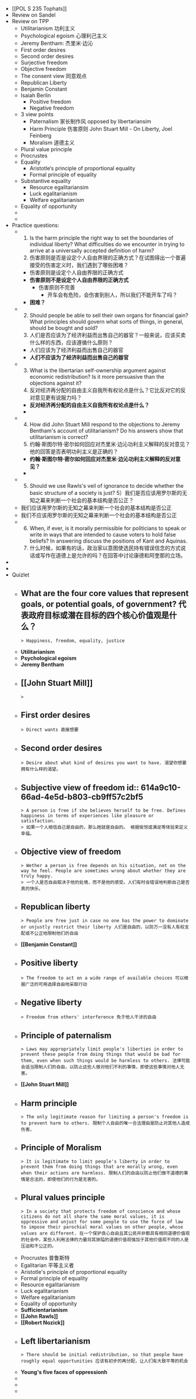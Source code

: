 - [[POL S 235 Tophats]]
- Review on Sandel
- Review on TPP
	- Utilitarianism 功利主义
	- Psychological egoism 心理利己主义
	- Jeremy Bentham: 杰里米·边沁
	- First order desires
	- Second order desires
	- Surjective freedom
	- Objective freedom
	- The consent view 同意观点
	- Republican Liberty
	- Benjamin Constant
	- Isaiah Berlin
		- Positive freedom
		- Negative freedom
	- 3 view points
		- Paternalism 家长制作风 opposed by libertariansim
		- Harm Principle 伤害原则 John Stuart Mill - On Liberty, Joel Feinberg
		- Moralism 道德主义
	- Plural value principle
	- Procrustes
	- Equality
		- Aristotle‘s principle of proportional equality
		- Formal principle of equality
	- Substantive equality
		- Resource egalitariansim
		- Luck egalitarianism
		- Welfare egalitarianism
	- Equality of opportunity
	-
	-
- Practice questions:
	- 1) Is the harm principle the right way to set the boundaries of individual liberty? What difficulties do we encounter in trying to arrive at a universally accepted definition of harm? 
	  1) 伤害原则是否是设定个人自由界限的正确方式？在试图得出一个普遍接受的伤害定义时，我们遇到了哪些困难？
		- 伤害原则是设定个人自由界限的正确方式
		- **伤害原则不是设定个人自由界限的正确方式**
			- 伤害原则不完善
				- 开车会有危险，会伤害到别人，所以我们不能开车了吗？
		- **困难？**
	- 2) Should people be able to sell their own organs for financial gain? What principles should govern what sorts of things, in general, should be bought and sold?
	  2) 人们是否应该为了经济利益而出售自己的器官？一般来说，应该买卖什么样的东西，应该遵循什么原则？
		- 人们应该为了经济利益而出售自己的器官
		- **人们不应该为了经济利益而出售自己的器官**
	- 3) What is the libertarian self-ownership argument against economic redistribution? Is it more persuasive than the objections against it?
	  3) 反对经济再分配的自由主义自我所有权论点是什么？它比反对它的反对意见更有说服力吗？
		- **反对经济再分配的自由主义自我所有权论点是什么？**
		-
	- 4) How did John Stuart Mill respond to the objections to Jeremy Bentham's account of utilitarianism? Do his answers show that utilitarianism is correct?
	  4) 约翰·斯图尔特·密尔如何回应对杰里米·边沁功利主义解释的反对意见？他的回答是否表明功利主义是正确的？
		- **约翰·斯图尔特·密尔如何回应对杰里米·边沁功利主义解释的反对意见？**
		-
	- 5) Should we use Rawls's veil of ignorance to decide whether the basic structure of a society is just?
	  5）我们是否应该用罗尔斯的无知之幕来判断一个社会的基本结构是否公正？
	- 我们应该用罗尔斯的无知之幕来判断一个社会的基本结构是否公正
	- 我们不应该用罗尔斯的无知之幕来判断一个社会的基本结构是否公正
	- 6) When, if ever, is it morally permissible for politicians to speak or write in ways that are intended to cause voters to hold false beliefs? In answering discuss the positions of Kant and Aquinas.
	  6) 什么时候，如果有的话，政治家以意图使选民持有错误信念的方式说话或写作在道德上是允许的吗？在回答中讨论康德和阿奎那的立场。
-
-
- Quizlet
	- What are the four core values that represent goals, or **potential goals, of government**?
	  代表政府目标或潜在目标的四个核心价值观是什么？
		-
		  > Happiness, freedom, equality, justice
	- **Utilitarianism**
	- **Psychological egoism**
	- **Jeremy Bentham**
	- **[[John Stuart Mill]]**
		-
		  >
	- **First order desires**
		-
		  > Direct wants 直接想要
	- **Second order desires**
		-
		  > Desire about what kind of desires you want to have. 渴望你想要拥有什么样的渴望。
	- **Subjective view of freedom**
	  id:: 614a9c10-66ad-4e5d-b803-cb9ff57c2bf5
		-
		  > A person is free if she believes herself to be free. Defines happiness in terms of experiences like pleasure or satisfaction.
		  > 如果一个人相信自己是自由的，那么她就是自由的。 根据愉悦或满足等体验来定义幸福。
	- **Objective view of freedom**
		-
		  > Wether a person is free depends on his situation, not on the way he feel. People are sometimes wrong about whether they are truly happy. 
		  > 一个人是否自由取决于他的处境，而不是他的感受。人们有时会错误地判断自己是否真的快乐。
	- **Republican liberty**
		-
		  > People are free just in case no one has the power to dominate or unjustly restrict their liberty 人们是自由的，以防万一没有人有权支配或不公正地限制他们的自由
	- **[[Benjamin Constant]]**
	- **Positive liberty**
		-
		  > The freedom to act on a wide range of available choices 可以根据广泛的可用选择自由地采取行动
	- **Negative liberty**
		-
		  > Freedom from others' interference 免于他人干涉的自由
	- **Principle of paternalism**
		-
		  > Laws may appropriately limit people's liberties in order to prevent these people from doing things that would be bad for them, even when such things would be harmless to others. 法律可能会适当限制人们的自由，以防止这些人做对他们不利的事情，即使这些事情对他人无害。
	- **[[John Stuart Mill]]**
	- **Harm principle**
		-
		  > The only legitimate reason for limiting a person's freedom is to prevent harm to others. 限制个人自由的唯一合法理由是防止对其他人造成伤害。
	- **Principle of Moralism**
		-
		  > It is legitimate to limit people's liberty in order to prevent them from doing things that are morally wrong, even when their actions are harmless. 限制人们的自由以防止他们做不道德的事情是合法的，即使他们的行为是无害的。
	- **Plural values principle**
		-
		  > In a society that protects freedom of conscience and whose citizens do not all share the same moral values, it is oppressive and unjust for some people to use the force of law to impose their parochial moral values on other people, whose values are different. 在一个保护良心自由且其公民并非都具有相同道德价值观的社会中，某些人利用法律的力量将其狭隘的道德价值观强加于其他价值观不同的人是压迫和不公正的。
	- Procrustes 普鲁斯特
	- Egalitarian 平等主义者
	- Aristotle's principle of proportional equality
	- Formal principle of equality
	- Resource egalitarianism
	- Luck egalitarianism
	- Welfare egalitarianism
	- Equality of opportunity
	- **Sufficientarianism**
	- **[[John Rawls]]**
	- **[[Robert Nozick]]**
	- **Left libertarianism**
		-
		  > There should be initial redistribution, so that people have roughly equal opportunities 应该有初步的再分配，让人们有大致平等的机会
	- **Young's five faces of oppressionh**
	-
	-
	-